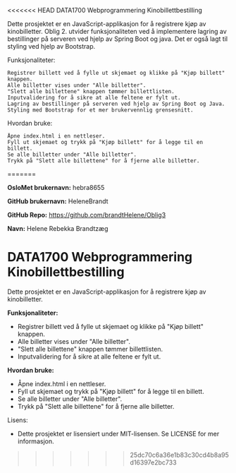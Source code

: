 <<<<<<< HEAD
DATA1700 Webprogrammering
Kinobillettbestilling

Dette prosjektet er en JavaScript-applikasjon for å registrere kjøp av kinobilletter.
Oblig 2. utvider funksjonaliteten ved å implementere lagring av bestillinger på serveren ved hjelp av Spring Boot og java. 
Det er også lagt til styling ved hjelp av Bootstrap. 

Funksjonaliteter:

    Registrer billett ved å fylle ut skjemaet og klikke på "Kjøp billett" knappen.
    Alle billetter vises under "Alle billetter".
    "Slett alle billettene" knappen tømmer billettlisten.
    Inputvalidering for å sikre at alle feltene er fylt ut.
    Lagring av bestillinger på serveren ved hjelp av Spring Boot og Java.
    Styling med Bootstrap for et mer brukervennlig grensesnitt.


Hvordan bruke:

    Åpne index.html i en nettleser.
    Fyll ut skjemaet og trykk på "Kjøp billett" for å legge til en billett.
    Se alle billetter under "Alle billetter".
    Trykk på "Slett alle billettene" for å fjerne alle billetter.




=======


**OsloMet brukernavn:** hebra8655

**GitHub brukernavn:** HeleneBrandt

**GitHub Repo:** https://github.com/brandtHelene/Oblig3

**Navn:** Helene Rebekka Brandtzæg

# **DATA1700 Webprogrammering Kinobillettbestilling**

Dette prosjektet er en JavaScript-applikasjon for å registrere kjøp av kinobilletter. 

**Funksjonaliteter:**

- Registrer billett ved å fylle ut skjemaet og klikke på "Kjøp billett" knappen.
- Alle billetter vises under "Alle billetter".
- "Slett alle billettene" knappen tømmer billettlisten.
- Inputvalidering for å sikre at alle feltene er fylt ut.

**Hvordan bruke:**
- Åpne index.html i en nettleser.
- Fyll ut skjemaet og trykk på "Kjøp billett" for å legge til en billett.
- Se alle billetter under "Alle billetter".
- Trykk på "Slett alle billettene" for å fjerne alle billetter.


Lisens:
- Dette prosjektet er lisensiert under MIT-lisensen. Se LICENSE for mer informasjon.
>>>>>>> 25dc70c6a36e1b83c30cd4b8a95d16397e2bc733
